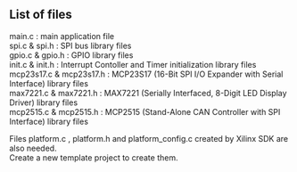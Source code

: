 List of files
-------------

main.c : main application file  
spi.c & spi.h : SPI bus library files  
gpio.c & gpio.h : GPIO library files  
init.c & init.h : Interrupt Contoller and Timer initialization library files  
mcp23s17.c & mcp23s17.h : MCP23S17 (16-Bit SPI I/O Expander with Serial Interface) library files  
max7221.c & max7221.h : MAX7221 (Serially Interfaced, 8-Digit LED Display Driver) library files  
mcp2515.c & mcp2515.h : MCP2515 (Stand-Alone CAN Controller with SPI Interface) library files  

Files platform.c , platform.h and platform_config.c created by Xilinx SDK are also needed.  
Create a new template project to create them.  
